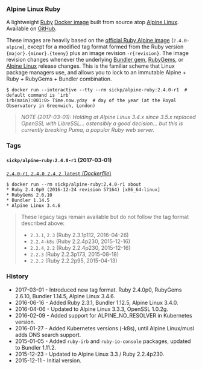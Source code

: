 ### Alpine Linux Ruby

A lightweight [Ruby][ruby] [Docker image][dockerhub_project] built from source atop [Alpine Linux][alpine]. Available on [GitHub][github_project].

These images are heavily based on the [official Ruby Alpine image][official_ruby] (`2.4.0-alpine`), except for a modified tag format formed from the Ruby version `{major}.{minor}.{teeny}` plus an image revision `-r{revision}`. The image revision changes whenever the underlying [Bundler gem][bundler], [RubyGems][rubygems], or [Alpine Linux][alpine] release changes. This is the familiar scheme that Linux package managers use, and allows you to lock to an immutable Alpine + Ruby + RubyGems + Bundler combination.

    $ docker run --interactive --tty --rm sickp/alpine-ruby:2.4.0-r1  # default command is `irb`
    irb(main):001:0> Time.now.yday  # day of the year (at the Royal Observatory in Greenwich, London)

> _NOTE (2017-03-01): Holding at Alpine Linux 3.4.x since 3.5.x replaced OpenSSL with LibreSSL... ostensibly a good decision... but this is currently breaking Puma, a popular Ruby web server._

### Tags

#### `sickp/alpine-ruby:2.4.0-r1` (2017-03-01)

[`2.4.0-r1`, `2.4.0`, `2.4`, `2`, `latest` (_Dockerfile_)](https://github.com/sickp/docker-alpine-ruby/tree/master/versions/2.4.0-r1/Dockerfile)

    $ docker run --rm sickp/alpine-ruby:2.4.0-r1 about
    * Ruby 2.4.0p0 (2016-12-24 revision 57164) [x86_64-linux]
    * RubyGems 2.6.10
    * Bundler 1.14.5
    * Alpine Linux 3.4.6

> These legacy tags remain available but do not follow the tag format described above:
>
> - `2.3.1`, `2.3` (Ruby 2.3.1p112, 2016-04-26)
> - `2.2.4-k8s` (Ruby 2.2.4p230, 2015-12-16)
> - `2.2.4`, `2.2` (Ruby 2.2.4p230, 2015-12-16)
> - `2.2.3` (Ruby 2.2.3p173, 2015-08-18)
> - `2.2.2` (Ruby 2.2.2p95, 2015-04-13)


### History

- 2017-03-01 - Introduced new tag format. Ruby 2.4.0p0, RubyGems 2.6.10, Bundler 1.14.5, Alpine Linux 3.4.6.
- 2016-06-16 - Added Ruby 2.3.1, Bundler 1.12.5, Alpine Linux 3.4.0.
- 2016-04-06 - Updated to Alpine Linux 3.3.3, OpenSSL 1.0.2g.
- 2016-02-09 - Added support for ALPINE_NO_RESOLVER in Kubernetes version.
- 2016-01-27 - Added Kubernetes versions (-k8s), until Alpine Linux/musl adds DNS search support.
- 2015-01-05 - Added `ruby-irb` and `ruby-io-console` packages, updated to Bundler 1.11.2.
- 2015-12-23 - Updated to Alpine Linux 3.3 / Ruby 2.2.4p230.
- 2015-12-11 - Initial version.

[alpine]:            https://alpinelinux.org
[bundler]:           https://bundler.io
[dockerhub_project]: https://hub.docker.com/r/sickp/alpine-ruby/
[dockerfile]:        https://github.com/sickp/docker-alpine-ruby/tree/master/versions/2.3.1/Dockerfile
[github_project]:    https://github.com/sickp/docker-alpine-ruby/
[official_ruby]:     https://store.docker.com/images/0f900dcb-7e32-45e4-b095-6dfa2f5b597b
[ruby]:              https://www.ruby-lang.org/
[rubygems]:          https://rubygems.org/pages/download
